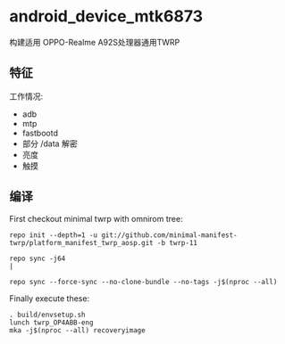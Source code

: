 # android_device_mtk6873
构建适用 OPPO-Realme  A92S处理器通用TWRP

## 特征

工作情况:

- adb
- mtp
- fastbootd
- 部分 /data 解密
- 亮度
- 触摸

## 编译

First checkout minimal twrp with omnirom tree:

```
repo init --depth=1 -u git://github.com/minimal-manifest-twrp/platform_manifest_twrp_aosp.git -b twrp-11

repo sync -j64
|

repo sync --force-sync --no-clone-bundle --no-tags -j$(nproc --all)
```

Finally execute these:

```
. build/envsetup.sh
lunch twrp_OP4ABB-eng
mka -j$(nproc --all) recoveryimage
```
